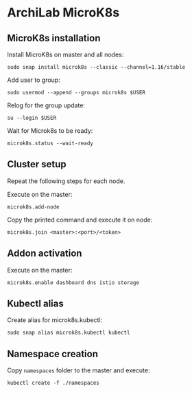 # ArchiLab MicroK8s

## MicroK8s installation

Install MicroK8s on master and all nodes:

```
sudo snap install microk8s --classic --channel=1.16/stable
```

Add user to group:

```
sudo usermod --append --groups microk8s $USER
```

Relog for the group update:

```
su --login $USER
```

Wait for Microk8s to be ready:

```
microk8s.status --wait-ready
```

## Cluster setup

Repeat the following steps for each node.

Execute on the master:

```
microk8s.add-node
```

Copy the printed command and execute it on node:

```
microk8s.join <master>:<port>/<token>
```

## Addon activation

Execute on the master:

```
microk8s.enable dashboard dns istio storage
```

## Kubectl alias

Create alias for microk8s.kubectl:

```
sudo snap alias microk8s.kubectl kubectl
```

## Namespace creation

Copy `namespaces` folder to the master and execute:

```
kubectl create -f ./namespaces
```
